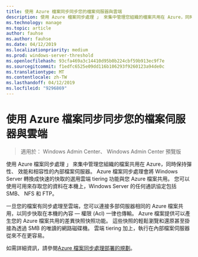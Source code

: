 ```yaml
---
title: 使用 Azure 檔案同步同步您的檔案伺服器與雲端
description: 使用 Azure 檔案同步處理 」 來集中管理您組織的檔案共用在 Azure，同時保持彈性、 效能和相容性的內部檔案伺服器。 Azure 檔案同步處理會將 Windows Server 轉換成快速的快取的選用雲端 tiering 功能與您 Azure 檔案共用。
ms.technology: manage
ms.topic: article
author: fauhse
ms.author: fauhse
ms.date: 04/12/2019
ms.localizationpriority: medium
ms.prod: windows-server-threshold
ms.openlocfilehash: 93cfa469a3c14410d95b0b224cbf59b913ec9f7e
ms.sourcegitcommit: f1edfc6525e09dd116b106293f9260123a94de0c
ms.translationtype: MT
ms.contentlocale: zh-TW
ms.lasthandoff: 04/12/2019
ms.locfileid: "9296869"
---
```

# 使用 Azure 檔案同步同步您的檔案伺服器與雲端

>適用於： Windows Admin Center、 Windows Admin Center 預覽版

使用 Azure 檔案同步處理 」 來集中管理您組織的檔案共用在 Azure，同時保持彈性、 效能和相容性的內部檔案伺服器。 Azure 檔案同步處理會將 Windows Server 轉換成快速的快取的選用雲端 tiering 功能與您 Azure 檔案共用。 您可以使用可用來存取您的資料在本機上，Windows Server 的任何通訊協定包括 SMB、 NFS 和 FTP。

一旦您的檔案有同步處理至雲端，您可以連接多部伺服器相同的 Azure 檔案共用，以同步快取在本機的內容 — 權限 (Acl) 一律也傳輸。 Azure 檔案提供可以產生您的 Azure 檔案共用的差異快照快照功能。 這些快照的輕鬆瀏覽和還原甚至掛接為透過 SMB 的唯讀的網路磁碟機。 雲端 tiering 加上，執行在內部檔案伺服器從來不在更容易。

如需詳細資訊，請參閱[Azure 檔案同步處理部署的規劃](https://aka.ms/afs)。